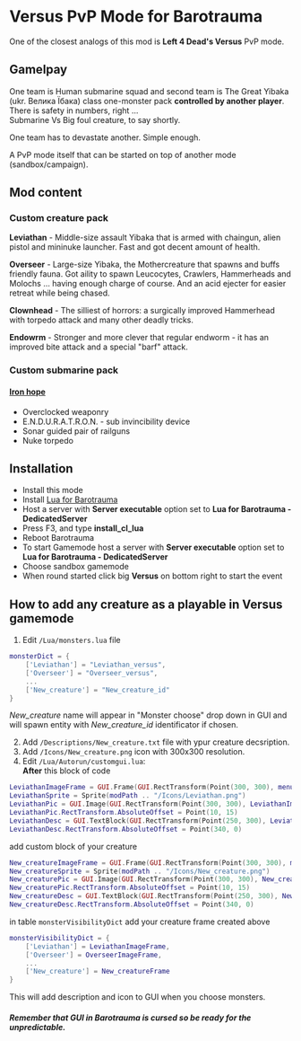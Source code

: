 # Versus PvP Mode for Barotrauma

One of the closest analogs of this mod is <b>Left 4 Dead's Versus</b> PvP mode.<br>

## Gamelpay

One team is Human submarine squad and second team is The Great Yibaka (ukr. Велика Їбака) class one-monster pack <b>controlled by another player</b>. There is safety in numbers, right ...<br>
Submarine Vs Big foul creature, to say shortly.

One team has to devastate another. Simple enough.

A PvP mode itself that can be started on top of another mode (sandbox/campaign).

## Mod content

### Custom creature pack

<b>Leviathan</b> - Middle-size assault Yibaka that is armed with chaingun, alien pistol and mininuke launcher. Fast and got decent amount of health.

<b>Overseer</b> - Large-size Yibaka, the Mothercreature that spawns and buffs friendly fauna. Got aility to spawn Leucocytes, Crawlers, Hammerheads and Molochs ... having enough charge of course. And an acid ejecter for easier retreat while being chased.

<b>Clownhead</b> - The silliest of horrors: a surgically improved Hammerhead with torpedo attack and many other deadly tricks.

<b>Endowrm</b> - Stronger and more clever that regular endworm - it has an improved bite attack and a special "barf" attack.

### Custom submarine pack

#### <u>Iron hope</u>
 - Overclocked  weaponry
 - E.N.D.U.R.A.T.R.O.N. - sub invincibility device
 - Sonar guided pair of railguns
 - Nuke torpedo

## Installation
- Install this mode
- Install [Lua for Barotrauma](https://steamcommunity.com/sharedfiles/filedetails/?id=2559634234&searchtext=lua)
- Host a server with <b>Server executable</b> option set to <b>Lua for Barotrauma - DedicatedServer</b>
- Press F3, and type <b>install_cl_lua</b>
- Reboot Barotrauma
- To start Gamemode host a server with <b>Server executable</b> option set to <b>Lua for Barotrauma - DedicatedServer</b>
- Choose sandbox gamemode
- When round started click big <b>Versus</b> on bottom right to start the event

## How to add any creature as a playable in Versus gamemode

1) Edit `/Lua/monsters.lua` file
```lua
monsterDict = {
    ['Leviathan'] = "Leviathan_versus",
    ['Overseer'] = "Overseer_versus",
    ...
    ['New_creature'] = "New_creature_id"
}
```
<i>New_creature</i> name will appear in "Monster choose" drop down in GUI and will spawn entity with <i>New_creature_id</i> identificator if chosen.

2) Add `/Descriptions/New_creature.txt` file with ypur creature decsription.
3) Add `/Icons/New_creature.png` icon with 300x300 resolution.
4) Edit `/Lua/Autorun/customgui.lua`:<br>
<b>After</b> this block of code
```lua
LeviathanImageFrame = GUI.Frame(GUI.RectTransform(Point(300, 300), menuList.Content.RectTransform), nil)
LeviathanSprite = Sprite(modPath .. "/Icons/Leviathan.png")
LeviathanPic = GUI.Image(GUI.RectTransform(Point(300, 300), LeviathanImageFrame.RectTransform, GUI.Anchor.Center), LeviathanSprite)
LeviathanPic.RectTransform.AbsoluteOffset = Point(10, 15)
LeviathanDesc = GUI.TextBlock(GUI.RectTransform(Point(250, 300), LeviathanImageFrame.RectTransform, GUI.Anchor.Center), getDescMonster("Leviathan"), nil, nil, GUI.Alignment.Center)
LeviathanDesc.RectTransform.AbsoluteOffset = Point(340, 0)
```
add custom block of your creature
```lua
New_creatureImageFrame = GUI.Frame(GUI.RectTransform(Point(300, 300), menuList.Content.RectTransform), nil)
New_creatureSprite = Sprite(modPath .. "/Icons/New_creature.png")
New_creaturePic = GUI.Image(GUI.RectTransform(Point(300, 300), New_creatureImageFrame.RectTransform, GUI.Anchor.Center), New_creatureSprite)
New_creaturePic.RectTransform.AbsoluteOffset = Point(10, 15)
New_creatureDesc = GUI.TextBlock(GUI.RectTransform(Point(250, 300), New_creatureImageFrame.RectTransform, GUI.Anchor.Center), getDescMonster("New_creature"), nil, nil, GUI.Alignment.Center)
New_creatureDesc.RectTransform.AbsoluteOffset = Point(340, 0)
```
in table `monsterVisibilityDict` add your creature frame created above
```lua
monsterVisibilityDict = {
    ['Leviathan'] = LeviathanImageFrame,
    ['Overseer'] = OverseerImageFrame,
    ...
    ['New_creature'] = New_creatureFrame
}
```
This will add description and icon to GUI when you choose monsters.

#### <i>Remember that GUI in Barotrauma is cursed so be ready for the unpredictable.</i>
